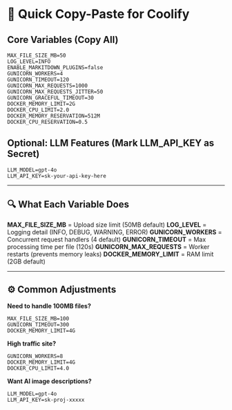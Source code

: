 # 🎯 Quick Copy-Paste for Coolify

## Core Variables (Copy All)

```
MAX_FILE_SIZE_MB=50
LOG_LEVEL=INFO
ENABLE_MARKITDOWN_PLUGINS=false
GUNICORN_WORKERS=4
GUNICORN_TIMEOUT=120
GUNICORN_MAX_REQUESTS=1000
GUNICORN_MAX_REQUESTS_JITTER=50
GUNICORN_GRACEFUL_TIMEOUT=30
DOCKER_MEMORY_LIMIT=2G
DOCKER_CPU_LIMIT=2.0
DOCKER_MEMORY_RESERVATION=512M
DOCKER_CPU_RESERVATION=0.5
```

## Optional: LLM Features (Mark LLM_API_KEY as Secret)

```
LLM_MODEL=gpt-4o
LLM_API_KEY=sk-your-api-key-here
```

---

## 🔍 What Each Variable Does

**MAX_FILE_SIZE_MB** = Upload size limit (50MB default)
**LOG_LEVEL** = Logging detail (INFO, DEBUG, WARNING, ERROR)
**GUNICORN_WORKERS** = Concurrent request handlers (4 default)
**GUNICORN_TIMEOUT** = Max processing time per file (120s)
**GUNICORN_MAX_REQUESTS** = Worker restarts (prevents memory leaks)
**DOCKER_MEMORY_LIMIT** = RAM limit (2GB default)

---

## ⚙️ Common Adjustments

**Need to handle 100MB files?**
```
MAX_FILE_SIZE_MB=100
GUNICORN_TIMEOUT=300
DOCKER_MEMORY_LIMIT=4G
```

**High traffic site?**
```
GUNICORN_WORKERS=8
DOCKER_MEMORY_LIMIT=4G
DOCKER_CPU_LIMIT=4.0
```

**Want AI image descriptions?**
```
LLM_MODEL=gpt-4o
LLM_API_KEY=sk-proj-xxxxx
```
